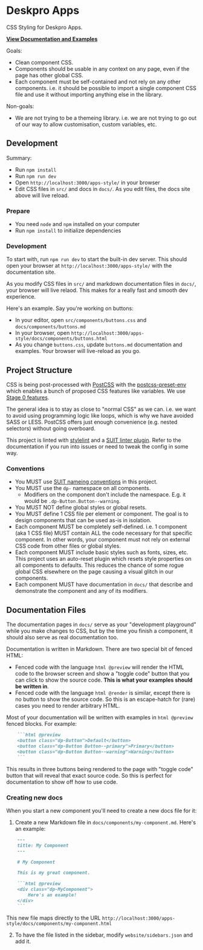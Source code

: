 Deskpro Apps
============

CSS Styling for Deskpro Apps.

**[View Documentation and Examples](https://deskpro.github.io/apps-libs/style)**

Goals:

* Clean component CSS.
* Components should be usable in any context on any page, even if the page has other global CSS.
* Each component must be self-contained and not rely on any other components. i.e. it should be possible to import a single component CSS file and use it without importing anything else in the library.

Non-goals:

* We are not trying to be a themeing library. i.e. we are not trying to go out of our way to allow customisation, custom variables, etc.


Development
-----------

Summary:

* Run `npm install`
* Run `npm run dev`
* Open `http://localhost:3000/apps-style/` in your browser
* Edit CSS files in `src/` and docs in `docs/`. As you edit files, the docs site above will live reload.

### Prepare

* You need `node` and `npm` installed on your computer
* Run `npm install` to initialize dependencies

### Development

To start with, run `npm run dev` to start the built-in dev server. This should open your browser at `http://localhost:3000/apps-style/` with the documentation site.

As you modify CSS files in `src/` and markdown documentation files in `docs/`, your browser will live relaod. This makes for a really fast and smooth dev experience.

Here's an example. Say you're working on buttons:

* In your editor, open `src/components/buttons.css` and `docs/components/buttons.md`
* In your browser, open `http://localhost:3000/apps-style/docs/components/buttons.html`
* As you change `buttons.css`, update `buttons.md` documentation and examples. Your browser will live-reload as you go.

Project Structure
-----------------

CSS is being post-processed with [PostCSS](https://postcss.org/) with the [postcss-preset-env](https://preset-env.cssdb.org/) which enables a bunch of proposed CSS features like variables. We use [Stage 0 features](https://preset-env.cssdb.org/features).

The general idea is to stay as close to "normal CSS" as we can. i.e. we want to avoid using programming logic like loops, which is why we have avoided SASS or LESS. PostCSS offers just enough convenience (e.g. nested selectors) without going overboard.

This project is linted with [stylelint](https://stylelint.io/) and a [SUIT linter plugin](https://github.com/postcss/postcss-bem-linter). Refer to the documentation if you run into issues or need to tweak the config in some way.

### Conventions

* You MUST use [SUIT nameing conventions](https://github.com/suitcss/suit/blob/master/doc/naming-conventions.md) in this project.
* You MUST use the `dp-` namespace on all components.
  * Modifiers on the component don't include the namespace. E.g. it would be `.dp-Button.Button--warning`.
* You MUST NOT define global styles or global resets.
* You MUST define 1 CSS file per element or component. The goal is to design components that can be used as-is in isolation.
* Each component MUST be completely self-defined. i.e. 1 component (aka 1 CSS file) MUST contain ALL the code necessary for that specific component. In other words, your component must not rely on external CSS code from other files or global styles.
* Each component MUST include basic styles such as fonts, sizes, etc. This project uses an auto-reset plugin which resets style properties on all components to defaults. This reduces the chance of some rogue global CSS elsewhere on the page causing a visual glitch in our components.
* Each component MUST have documentation in `docs/` that describe and demonstrate the component and any of its modifiers.

Documentation Files
-------------------

The documentation pages in `docs/` serve as your "development playground" while you make changes to CSS, but by the time you finish a component, it should also serve as real documentation too.

Documentation is written in Markdown. There are two special bit of fenced HTML:

* Fenced code with the language `html @preview` will render the HTML code to the browser screen and show a "toggle code" button that you can click to show the source code. **This is what your examples should be written in**.
* Fenced code with the language `html @render` is similar, except there is no button to show the source code. So this is an escape-hatch for (rare) cases you need to render arbitrary HTML.

Most of your documentation will be written with examples in `html @preview` fenced blocks. For example:

```markdown
    ```html @preview
    <button class="dp-Button">Default</button>
    <button class="dp-Button Button--primary">Primary</button>
    <button class="dp-Button Button--warning">Warning</button>
    ```
```

This results in three buttons being rendered to the page with "toggle code" button that will reveal that exact source code. So this is perfect for documentation to show off how to use code.

### Creating new docs

When you start a new component you'll need to create a new docs file for it:

1) Create a new Markdown file in `docs/components/my-component.md`. Here's an example:

```markdown
    ---
    title: My Component
    ---

    # My Component

    This is my great component.

    ```html @preview
    <div class="dp-MyComponent">
        Here's an example!
    </div>
    ```
```

This new file maps directly to the URL `http://localhost:3000/apps-style/docs/components/my-component.html`

2) To have the file listed in the sidebar, modify `website/sidebars.json` and add it.
